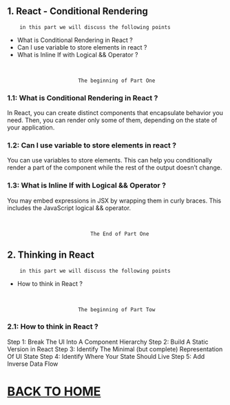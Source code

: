 ## 1. React - Conditional Rendering

        in this part we will discuss the following points

- What is Conditional Rendering in React ?
- Can I use variable to store elements in react ?
- What is Inline If with Logical && Operator ?

<br/>

                           The beginning of Part One

### 1.1: What is Conditional Rendering in React ?

In React, you can create distinct components that encapsulate behavior you need. Then, you can render only some of them, depending on the state of your application.

### 1.2: Can I use variable to store elements in react ?

You can use variables to store elements. This can help you conditionally render a part of the component while the rest of the output doesn’t change.

### 1.3: What is Inline If with Logical && Operator ?

You may embed expressions in JSX by wrapping them in curly braces. This includes the JavaScript logical && operator.

<br/>

                               The End of Part One

## 2. Thinking in React

        in this part we will discuss the following points

- How to think in React ?

<br/>

                           The beginning of Part Tow

### 2.1: How to think in React ?

Step 1: Break The UI Into A Component Hierarchy
Step 2: Build A Static Version in React
Step 3: Identify The Minimal (but complete) Representation Of UI State
Step 4: Identify Where Your State Should Live
Step 5: Add Inverse Data Flow

# [BACK TO HOME](https://jehadabuawwad.github.io/reading-notes)



